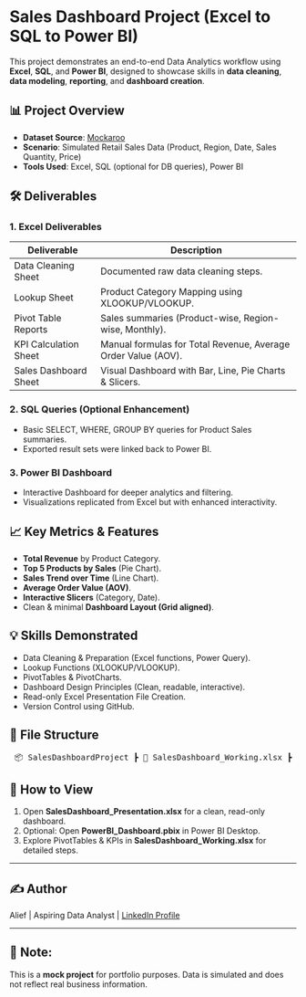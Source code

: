 # Sales Dashboard Project (Excel to SQL to Power BI)

This project demonstrates an end-to-end Data Analytics workflow using **Excel**, **SQL**, and **Power BI**, designed to showcase skills in **data cleaning**, **data modeling**, **reporting**, and **dashboard creation**.

## 📊 Project Overview
- **Dataset Source**: [Mockaroo](https://mockaroo.com/)
- **Scenario**: Simulated Retail Sales Data (Product, Region, Date, Sales Quantity, Price)
- **Tools Used**: Excel, SQL (optional for DB queries), Power BI

## 🛠 Deliverables
### 1. Excel Deliverables
| Deliverable | Description |
|-------------|-------------|
| Data Cleaning Sheet | Documented raw data cleaning steps. |
| Lookup Sheet | Product Category Mapping using XLOOKUP/VLOOKUP. |
| Pivot Table Reports | Sales summaries (Product-wise, Region-wise, Monthly). |
| KPI Calculation Sheet | Manual formulas for Total Revenue, Average Order Value (AOV). |
| Sales Dashboard Sheet | Visual Dashboard with Bar, Line, Pie Charts & Slicers. |

### 2. SQL Queries (Optional Enhancement)
- Basic SELECT, WHERE, GROUP BY queries for Product Sales summaries.
- Exported result sets were linked back to Power BI.

### 3. Power BI Dashboard
- Interactive Dashboard for deeper analytics and filtering.
- Visualizations replicated from Excel but with enhanced interactivity.

## 📈 Key Metrics & Features
- **Total Revenue** by Product Category.
- **Top 5 Products by Sales** (Pie Chart).
- **Sales Trend over Time** (Line Chart).
- **Average Order Value (AOV)**.
- **Interactive Slicers** (Category, Date).
- Clean & minimal **Dashboard Layout (Grid aligned)**.

## 💡 Skills Demonstrated
- Data Cleaning & Preparation (Excel functions, Power Query).
- Lookup Functions (XLOOKUP/VLOOKUP).
- PivotTables & PivotCharts.
- Dashboard Design Principles (Clean, readable, interactive).
- Read-only Excel Presentation File Creation.
- Version Control using GitHub.

## 📂 File Structure
<pre> 📦 SalesDashboardProject ┣ 📄 SalesDashboard_Working.xlsx ┣ 📄 SalesDashboard_Presentation.xlsx (Read-Only) ┣ 📄 PowerBI_Dashboard.pbix (optional) ┣ 📄 README.md </pre>


## 🚀 How to View
1. Open **SalesDashboard_Presentation.xlsx** for a clean, read-only dashboard.
2. Optional: Open **PowerBI_Dashboard.pbix** in Power BI Desktop.
3. Explore PivotTables & KPIs in **SalesDashboard_Working.xlsx** for detailed steps.

---

## ✍ Author
Alief | Aspiring Data Analyst | [LinkedIn Profile](https://linkedin.com/in/alieffadzil)

---

## 📢 Note:
This is a **mock project** for portfolio purposes. Data is simulated and does not reflect real business information.
